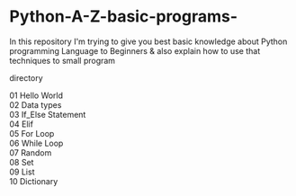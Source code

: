 # Python-A-Z-basic-programs-
In this repository I'm trying to give you best basic knowledge about Python programming Language to Beginners &amp; also explain how to use that techniques to small program  

directory

01 Hello World<br>
02 Data types<br>
03 If_Else Statement<br>
04 Elif <br>
05 For Loop <br>
06 While Loop <br>
07 Random <br>
08 Set <br>
09 List <br>
10 Dictionary <br>